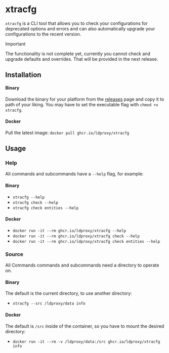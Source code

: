 # xtracfg

`xtracfg` is a CLI tool that allows you to check your configurations for deprecated options and errors and can also automatically upgrade your configurations to the recent version.

> [!IMPORTANT]
> The functionality is not complete yet, currently you cannot check and upgrade defaults and overrides. That will be provided in the next release.

## Installation

#### Binary

Download the binary for your platform from the [releases](https://github.com/interactive-instruments/xtraplatform-cli/releases) page and copy it to path of your liking. You may have to set the executable flag with `chmod +x xtracfg`.

#### Docker

Pull the latest image: `docker pull ghcr.io/ldproxy/xtracfg`

## Usage

### Help

All commands and subcommands have a `--help` flag, for example:

#### Binary

- `xtracfg --help`
- `xtracfg check --help`
- `xtracfg check entities --help`

#### Docker

- `docker run -it --rm ghcr.io/ldproxy/xtracfg --help`
- `docker run -it --rm ghcr.io/ldproxy/xtracfg check --help`
- `docker run -it --rm ghcr.io/ldproxy/xtracfg check entities --help`

### Source

All Commands commands and subcommands need a directory to operate on.

#### Binary

The default is the current directory, to use another directory:

- `xtracfg --src /ldproxy/data info`

#### Docker

The default is `/src` inside of the container, so you have to mount the desired directory:

- `docker run -it --rm -v /ldproxy/data:/src ghcr.io/ldproxy/xtracfg info`
